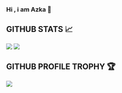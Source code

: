 ### Hi , i am Azka 👋

## GITHUB STATS 📈
<p>
<img src="https://github-readme-stats.vercel.app/api?username=noxlaw&show_icons=true&hide_border=true&theme=radical" />
  <img src="https://github-readme-stats.vercel.app/api/top-langs/?username=noxlaw&&layout=compact&langs_count=6&theme=highcontrast&hide_border=true" />
</p>


## GITHUB PROFILE TROPHY 🏆
<p>
  <img src="https://github-profile-trophy.vercel.app/?username=noxlaw&margin-w=25&margin-h=25&column=7&theme=darkhub" />    
</p>
